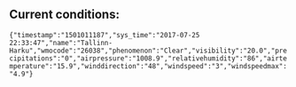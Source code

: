 ## Current conditions: 
 ``` {"timestamp":"1501011187","sys_time":"2017-07-25 22:33:47","name":"Tallinn-Harku","wmocode":"26038","phenomenon":"Clear","visibility":"20.0","precipitations":"0","airpressure":"1008.9","relativehumidity":"86","airtemperature":"15.9","winddirection":"48","windspeed":"3","windspeedmax":"4.9"} ```
